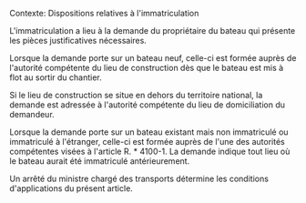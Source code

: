 Contexte: Dispositions relatives à l'immatriculation

L'immatriculation a lieu à la demande du propriétaire du bateau qui présente les pièces justificatives nécessaires.

Lorsque la demande porte sur un bateau neuf, celle-ci est formée auprès de l'autorité compétente du lieu de construction dès que le bateau est mis à flot au sortir du chantier.

Si le lieu de construction se situe en dehors du territoire national, la demande est adressée à l'autorité compétente du lieu de domiciliation du demandeur.

Lorsque la demande porte sur un bateau existant mais non immatriculé ou immatriculé à l'étranger, celle-ci est formée auprès de l'une des autorités compétentes visées à l'article R. * 4100-1. La demande indique tout lieu où le bateau aurait été immatriculé antérieurement.

Un arrêté du ministre chargé des transports détermine les conditions d'applications du présent article.